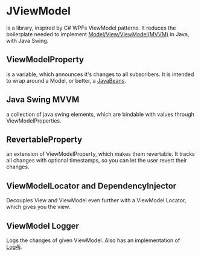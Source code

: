 # JViewModel
is a library, inspired by C# WPFs ViewModel patterns. It reduces the boilerplate needed to implement [Model/View/ViewModel(MVVM)](https://en.wikipedia.org/wiki/Model%E2%80%93view%E2%80%93viewmodel) in Java, with Java Swing.

## ViewModelProperty
is a variable, which announces it's changes to all subscribers. It is intended to wrap around a Model, or better, a [JavaBeans](https://en.wikipedia.org/wiki/JavaBeans).

## Java Swing MVVM
a collection of java swing elements, which are bindable with values through ViewModelProperties.

## RevertableProperty
an extension of ViewModelProperty, which makes them revertable. It tracks all changes with optional timestamps, so you can let the user revert their changes.

## ViewModelLocator and DependencyInjector
Decouples View and ViewModel even further with a ViewModel Locator, which gives you the view.

## ViewModel Logger
Logs the changes of given ViewModel. Also has an implementation of [Log4j](https://logging.apache.org/log4j/2.x/).
